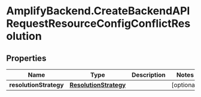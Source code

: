 # AmplifyBackend.CreateBackendAPIRequestResourceConfigConflictResolution

## Properties

Name | Type | Description | Notes
------------ | ------------- | ------------- | -------------
**resolutionStrategy** | [**ResolutionStrategy**](ResolutionStrategy.md) |  | [optional] 


